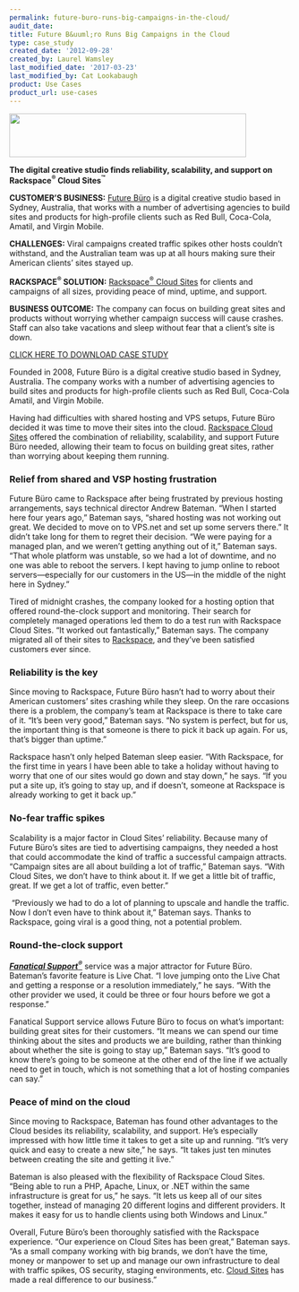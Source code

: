 ```yaml
---
permalink: future-buro-runs-big-campaigns-in-the-cloud/
audit_date:
title: Future B&uuml;ro Runs Big Campaigns in the Cloud
type: case_study
created_date: '2012-09-28'
created_by: Laurel Wamsley
last_modified_date: '2017-03-23'
last_modified_by: Cat Lookabaugh
product: Use Cases
product_url: use-cases
---
```


<a href="http://futureburo.com/">
   <img src="{% asset_path use-cases/future-buro-runs-big-campaigns-in-the-cloud/CS_FutureBuro_logo.png %}" width="423" height="78" />
</a>

**The digital creative studio finds reliability, scalability, and support on
Rackspace<sup>&reg;</sup> Cloud Sites<sup>&trade;</sup>**

**CUSTOMER’S BUSINESS:**  [Future Büro](http://futureburo.com/) is a digital
creative studio based in Sydney, Australia, that works with a number of
advertising agencies to build sites and products for high-profile clients such
as Red Bull, Coca-Cola, Amatil, and Virgin Mobile.

**CHALLENGES:**
Viral campaigns created traffic spikes other hosts couldn’t withstand,
and the Australian team was up at all hours making sure their American
clients’ sites stayed up.

**RACKSPACE<sup>&reg;</sup> SOLUTION:** [Rackspace<sup>&reg;</sup> Cloud
Sites](http://www.rackspace.com/cloud/cloud_hosting_products/sites/) for
clients and campaigns of all sizes, providing peace of mind, uptime, and
support.

**BUSINESS OUTCOME:** The company can focus on building great sites and
products without worrying whether campaign success will cause crashes. Staff
can also take vacations and sleep without fear that a client’s site is down.

[CLICK HERE TO DOWNLOAD CASE STUDY](http://c179631.r31.cf0.rackcdn.com/Future_Buro_2.pdf)

Founded in 2008, Future Büro is a digital creative studio based in
Sydney, Australia. The company works with a number of advertising
agencies to build sites and products for high-profile clients such as
Red Bull, Coca-Cola Amatil, and Virgin Mobile.

Having had difficulties with shared hosting and VPS setups, Future Büro
decided it was time to move their sites into the cloud. [Rackspace Cloud
Sites](http://www.rackspace.com/cloud/cloud_hosting_products/sites/)
offered the combination of reliability, scalability, and support Future
Büro needed, allowing their team to focus on building great sites,
rather than worrying about keeping them running.

### Relief from shared and VSP hosting frustration

Future Büro came to Rackspace after being frustrated by previous hosting
arrangements, says technical director Andrew Bateman. “When I started
here four years ago,” Bateman says, “shared hosting was not working out
great. We decided to move on to VPS.net and set up some servers there.”
It didn’t take long for them to regret their decision. “We were paying
for a managed plan, and we weren’t getting anything out of it,” Bateman
says. “That whole platform was unstable, so we had a lot of downtime,
and no one was able to reboot the servers. I kept having to jump online
to reboot servers—especially for our customers in the US—in the middle
of the night here in Sydney.”

Tired of midnight crashes, the company looked for a hosting option that
offered round-the-clock support and monitoring. Their search for
completely managed operations led them to do a test run with Rackspace
Cloud Sites. “It worked out fantastically,” Bateman says. The company
migrated all of their sites to [Rackspace](http://www.rackspace.com/),
and they’ve been satisfied customers ever since.
 

### Reliability is the key

Since moving to Rackspace, Future Büro hasn’t had to worry about their
American customers’ sites crashing while they sleep. On the rare
occasions there is a problem, the company’s team at Rackspace is there
to take care of it. “It’s been very good,” Bateman says. “No system is
perfect, but for us, the important thing is that someone is there to
pick it back up again. For us, that’s bigger than uptime.”

Rackspace hasn’t only helped Bateman sleep easier. “With Rackspace, for
the first time in years I have been able to take a holiday without
having to worry that one of our sites would go down and stay down,” he
says. “If you put a site up, it’s going to stay up, and if doesn’t,
someone at Rackspace is already working to get it back up.”

### No-fear traffic spikes

Scalability is a major factor in Cloud Sites’ reliability. Because many
of Future Büro’s sites are tied to advertising campaigns, they needed a
host that could accommodate the kind of traffic a successful campaign
attracts. “Campaign sites are all about building a lot of traffic,”
Bateman says. “With Cloud Sites, we don’t have to think about it. If we
get a little bit of traffic, great. If we get a lot of traffic, even
better.”

 “Previously we had to do a lot of planning to upscale and handle the
traffic. Now I don’t even have to think about it,” Bateman says. Thanks
to Rackspace, going viral is a good thing, not a potential problem.

### Round-the-clock support

[***Fanatical Support<sup>&reg;</sup>***](http://www.rackspace.com/whyrackspace/support/)
service was a major attractor for Future Büro. Bateman’s favorite
feature is Live Chat. “I love jumping onto the Live Chat and getting a
response or a resolution immediately,” he says. “With the other provider
we used, it could be three or four hours before we got a response.”

Fanatical Support service allows Future Büro to focus on what’s
important: building great sites for their customers. “It means we can
spend our time thinking about the sites and products we are building,
rather than thinking about whether the site is going to stay up,”
Bateman says. “It’s good to know there’s going to be someone at the
other end of the line if we actually need to get in touch, which is not
something that a lot of hosting companies can say.”

### Peace of mind on the cloud

Since moving to Rackspace, Bateman has found other advantages to the
Cloud besides its reliability, scalability, and support. He’s especially
impressed with how little time it takes to get a site up and running.
“It’s very quick and easy to create a new site,” he says. “It takes just
ten minutes between creating the site and getting it live.”

Bateman is also pleased with the flexibility of Rackspace Cloud Sites.
“Being able to run a PHP, Apache, Linux, or .NET within the same
infrastructure is great for us,” he says. “It lets us keep all of our
sites together, instead of managing 20 different logins and different
providers. It makes it easy for us to handle clients using both Windows
and Linux.”

Overall, Future Büro’s been thoroughly satisfied with the Rackspace
experience. “Our experience on Cloud Sites has been great,” Bateman
says. “As a small company working with big brands, we don’t have the
time, money or manpower to set up and manage our own infrastructure to
deal with traffic spikes, OS security, staging environments, etc. [Cloud
Sites](http://www.rackspace.com/cloud/cloud_hosting_products/sites/) has
made a real difference to our business.”

